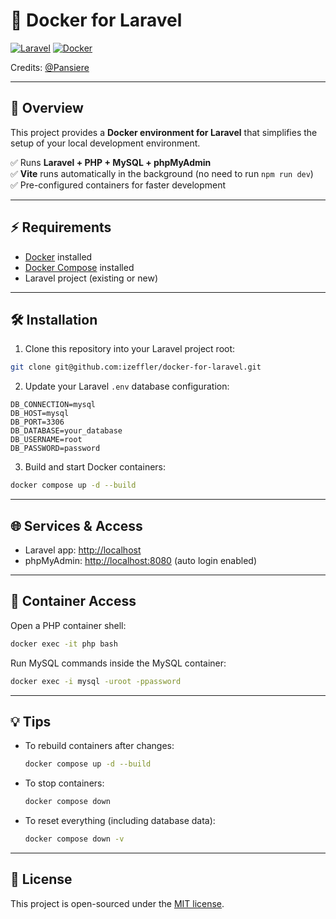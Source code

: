 # 🚀 Docker for Laravel

[![Laravel](https://img.shields.io/badge/Laravel-10.x-red?logo=laravel)](https://laravel.com)
[![Docker](https://img.shields.io/badge/Docker-Compose-blue?logo=docker)](https://www.docker.com/)

Credits: [@Pansiere](https://github.com/Pansiere)

---

## 📖 Overview

This project provides a **Docker environment for Laravel** that simplifies the setup of your local development environment.  

✅ Runs **Laravel + PHP + MySQL + phpMyAdmin**  
✅ **Vite** runs automatically in the background (no need to run `npm run dev`)  
✅ Pre-configured containers for faster development  

---

## ⚡ Requirements

- [Docker](https://docs.docker.com/get-docker/) installed  
- [Docker Compose](https://docs.docker.com/compose/install/) installed  
- Laravel project (existing or new)  

---

## 🛠️ Installation

1. Clone this repository into your Laravel project root:

```bash
git clone git@github.com:izeffler/docker-for-laravel.git
```

2. Update your Laravel `.env` database configuration:

```dotenv
DB_CONNECTION=mysql
DB_HOST=mysql
DB_PORT=3306
DB_DATABASE=your_database
DB_USERNAME=root
DB_PASSWORD=password
```

3. Build and start Docker containers:

```bash
docker compose up -d --build
```

---

## 🌐 Services & Access

* Laravel app: [http://localhost](http://localhost)
* phpMyAdmin: [http://localhost:8080](http://localhost:8080) (auto login enabled)

---

## 🐳 Container Access

Open a PHP container shell:

```bash
docker exec -it php bash
```

Run MySQL commands inside the MySQL container:

```bash
docker exec -i mysql -uroot -ppassword
```

---

## 💡 Tips

* To rebuild containers after changes:

  ```bash
  docker compose up -d --build
  ```

* To stop containers:

  ```bash
  docker compose down
  ```

* To reset everything (including database data):

  ```bash
  docker compose down -v
  ```

---

## 📜 License

This project is open-sourced under the [MIT license](LICENSE).
